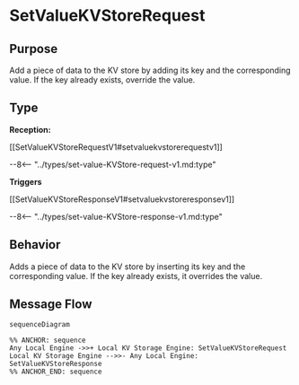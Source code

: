<div class="message" markdown>


# SetValueKVStoreRequest

## Purpose

<!-- --8<-- [start:purpose] -->
Add a piece of data to the KV store by adding its key and the corresponding value. 
If the key already exists, override the value. 
<!-- --8<-- [end:purpose] -->

## Type

<!-- --8<-- [start:type] -->
**Reception:**

[[SetValueKVStoreRequestV1#setvaluekvstorerequestv1]]

--8<-- "../types/set-value-KVStore-request-v1.md:type"

**Triggers**

[[SetValueKVStoreResponseV1#setvaluekvstoreresponsev1]]

--8<-- "../types/set-value-KVStore-response-v1.md:type"

<!-- --8<-- [end:type] -->

## Behavior

<!-- --8<-- [start:behavior] -->
Adds a piece of data to the KV store by inserting its key and the corresponding value.
If the key already exists, it overrides the value.
<!-- --8<-- [end:behavior] -->


## Message Flow

<!-- --8<-- [start:messages] -->
```mermaid
sequenceDiagram

%% ANCHOR: sequence
Any Local Engine ->>+ Local KV Storage Engine: SetValueKVStoreRequest
Local KV Storage Engine -->>- Any Local Engine: SetValueKVStoreResponse
%% ANCHOR_END: sequence
```

<!-- --8<-- [end:messages] -->

</div>